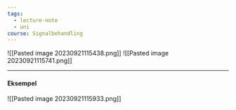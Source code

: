 ```yaml
---
tags:
  - lecture-note
  - uni
course: Signalbehandling
---
```

![[Pasted image 20230921115438.png]]
![[Pasted image 20230921115741.png]]

***
#### Eksempel
![[Pasted image 20230921115933.png]]
